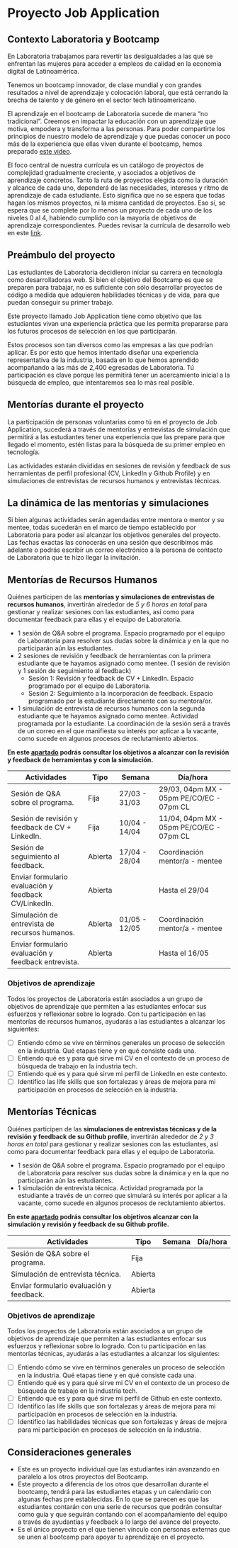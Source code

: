 # Proyecto Job Application

## Contexto Laboratoria y Bootcamp 
 
En Laboratoria trabajamos para revertir las desigualdades a las que se
enfrentan las mujeres para acceder a empleos de calidad en la economía digital
de Latinoamérica.

Tenemos un bootcamp innovador, de clase mundial y con grandes resultados a nivel
de aprendizaje y colocación laboral, que está cerrando la brecha de talento y de
género en el sector tech latinoamericano.
 
El aprendizaje en el bootcamp de Laboratoria sucede de manera “no tradicional”.
Creemos en impactar la educación con un aprendizaje que motiva, empodera y
transforma a las personas. Para poder compartirte los principios de nuestro
modelo de aprendizaje y que puedas conocer un poco más de la experiencia que
ellas viven durante el bootcamp, hemos preparado
[este video](https://www.loom.com/share/430829fb4e3949daa77824e6a75cbf4c).

El foco central de nuestra currícula es un catálogo de proyectos de complejidad
gradualmente creciente, y asociados a objetivos de aprendizaje concretos. Tanto
la ruta de proyectos elegida como la duración y alcance de cada uno, dependerá
de las necesidades, intereses y ritmo de aprendizaje de cada estudiante. Esto
significa que no se espera que todas hagan los mismos proyectos, ni la misma
cantidad de proyectos. Eso sí, se espera que se complete por lo menos un
proyecto de cada uno de los niveles 0 al 4, habiendo cumplido con la mayoría de
objetivos de aprendizaje correspondientes. Puedes revisar la currícula de
desarrollo web en este [link](https://curriculum.laboratoria.la/es/js). 

## Preámbulo del proyecto

Las estudiantes de Laboratoria decidieron iniciar su carrera en tecnología
como desarrolladoras web. Si bien el objetivo del Bootcamp es que se preparen
para trabajar, no es suficiente con sólo desarrollar proyectos de código a
medida que adquieren habilidades técnicas y de vida, para que puedan conseguir
su primer trabajo.
 
Este proyecto llamado Job Application tiene como objetivo que las estudiantes
vivan una experiencia práctica que les permita prepararse para los futuros
procesos de selección en los que participarán.

Estos procesos son tan diversos como las empresas a las que podrían aplicar. Es
por esto que hemos intentado diseñar una experiencia representativa de la
industria, basada en lo que hemos aprendido acompañando a las más de 2,400
egresadas de Laboratoria. Tú participación es clave porque les permitirá tener
un acercamiento inicial a la búsqueda de empleo, que intentaremos sea lo más
real posible.


## Mentorías durante el proyecto

La participación de personas voluntarias como tú en el proyecto de Job
Application, sucederá a través de mentorías y entrevistas de simulación que
permitirá a las estudiantes tener una experiencia que las prepare para que
llegado el momento, estén listas para la búsqueda de su primer empleo en
tecnología.
 
Las actividades estarán divididas en sesiones de revisión y feedback de sus
herramientas de perfil profesional (CV, LinkedIn y Github Profile) y en
simulaciones de entrevistas de recursos humanos y entrevistas técnicas.
## La dinámica de las mentorías y simulaciones

Si bien algunas actividades serán agendadas entre mentora o mentor y su mentee,
todas sucederán en el marco de tiempo establecido por Laboratoria para poder así
alcanzar los objetivos generales del proyecto. Las fechas exactas las conocerás
en una sesión que describimos más adelante o podrás escribir un correo
electrónico a la persona de contacto de Laboratoria que te hizo llegar la
invitación.

## Mentorías de Recursos Humanos

Quiénes participen de las **mentorías y simulaciones de entrevistas de recursos
humanos**, invertirán alrededor de _5 y 6 horas en total_ para gestionar y
realizar sesiones con las estudiantes, así como para documentar feedback para
ellas y el equipo de Laboratoria.

* 1 sesión de Q&A sobre el programa. Espacio programado por el equipo de
 Laboratoria para resolver sus dudas sobre la dinámica y en la que no
 participarán aún las estudiantes.
* 2 sesiones de revisión y feedback de herramientas con la primera estudiante que te hayamos asignado como mentee. (1 sesión de revisión y 1 sesión de seguimiento al feedback) 
  - Sesión 1: Revisión y feedback de CV + LinkedIn. Espacio programado por
  el equipo de Laboratoria.
  - Sesión 2: Seguimiento a la incorporación de feedback. Espacio programado
  por la estudiante directamente con su mentora/or.
* 1 simulación de entrevista de recursos humanos con la segunda estudiante que te hayamos asignado como mentee. Actividad programada por la
 estudiante. La coordinación de la sesión será a través de un correo en el que
 manifiesta su interés por aplicar a la vacante, como sucede en algunos
 procesos de reclutamiento abiertos.

**En este [apartado](../01-hr-mentoring/interviewer-guide/README.md)
podrás consultar los objetivos a alcanzar con la
revisión y feedback de herramientas y con la simulación.**

|                    Actividades                      |   Tipo   | Semana   | Día/hora |
|-----------------------------------------------------|----------|----------|----------|
| Sesión de Q&A sobre el programa.                    |   Fija   | 27/03 - 31/03 |29/03, 04pm MX - 05pm PE/CO/EC - 07pm CL|
| Sesión de revisión y feedback de CV + LinkedIn.     |   Fija   | 10/04 - 14/04 |11/04, 04pm MX - 05pm PE/CO/EC - 07pm CL|
| Sesión de seguimiento al feedback.                  | Abierta  | 17/04 - 28/04 |Coordinación mentor/a - mentee|
| Enviar formulario evaluación y feedback CV/LinkedIn.| Abierta  |          |Hasta el 29/04 |
| Simulación de entrevista de recursos humanos.       | Abierta  | 01/05 - 12/05 |Coordinación mentor/a - mentee|
| Enviar formulario evaluación y feedback entrevista. | Abierta  |          |Hasta el 16/05 |

### Objetivos de aprendizaje

Todos los proyectos de Laboratoria están asociados a un grupo de objetivos de aprendizaje que permiten a las estudiantes enfocar sus esfuerzos y  reflexionar sobre lo logrado. Con tu participación en las mentorías de recursos humanos, ayudarás a las estudiantes a alcanzar los siguientes:

- [ ] Entiendo cómo se vive en términos generales un proceso de selección en la industria. Qué etapas tiene y en qué consiste cada una.
- [ ] Entiendo qué es y para qué sirve mi CV en el contexto de un proceso de búsqueda de trabajo en la industria tech.
- [ ] Entiendo qué es y para qué sirve mi perfil de LinkedIn en este contexto.
- [ ] Identifico las life skills que son fortalezas y áreas de mejora para mi participación en procesos de selección en la industria.

## Mentorías Técnicas 

Quiénes participen de las **simulaciones de entrevistas técnicas y de la
revisión y feedback de su Github profile**, invertirán alrededor de _2 y 3 horas
en total_ para gestionar y realizar sesiones con las estudiantes, así como para
documentar feedback para ellas y el equipo de Laboratoria. 

* 1 sesión de Q&A sobre el programa. Espacio programado por el equipo de
 Laboratoria para resolver sus dudas sobre la dinámica y en la que no
 participarán aún las estudiantes.
* 1 simulación de entrevista técnica. Actividad programada por la estudiante a través de un correo que simulará su interés
 por aplicar a la vacante, como sucede en algunos procesos de reclutamiento
 abiertos.

**En este [apartado](https://github.com/Laboratoria/job-application-public/blob/main/00-context/README.md#mentor%C3%ADas-t%C3%A9cnicas)
podrás consultar los objetivos alcanzar con la
simulación y revisión y feedback de su Github profile.**

|                 Actividades                  |   Tipo   | Semana   | Día/hora |
|----------------------------------------------|----------|----------|---------:|
| Sesión de Q&A sobre el programa.             |   Fija   |          |          |
| Simulación de entrevista técnica.            | Abierta  |          |          |
| Enviar formulario evaluación y feedback.     | Abierta  |          |          |

### Objetivos de aprendizaje

Todos los proyectos de Laboratoria están asociados a un grupo de objetivos de aprendizaje que permiten a las estudiantes enfocar sus esfuerzos y  reflexionar sobre lo logrado. Con tu participación en las mentorías técnicas, ayudarás a las estudiantes a alcanzar los siguientes:

- [ ] Entiendo cómo se vive en términos generales un proceso de selección en la industria. Qué etapas tiene y en qué consiste cada una.
- [ ] Entiendo qué es y para qué sirve mi CV en el contexto de un proceso de búsqueda de trabajo en la industria tech.
- [ ] Entiendo qué es y para qué sirve mi perfil de Github en este contexto.
- [ ] Identifico las life skills que son fortalezas y áreas de mejora para mi participación en procesos de selección en la industria.
- [ ] Identifico las habilidades técnicas que son fortalezas y áreas de mejora para mi participación en procesos de selección en la industria.

## Consideraciones generales

* Este es un proyecto individual que las estudiantes irán avanzando en paralelo
 a los otros proyectos del Bootcamp. 
* Este proyecto a diferencia de los otros que desarrollan durante el bootcamp,
 tendrá para las estudiantes etapas y un calendario con algunas fechas pre
 establecidas. En lo que se parecen es que las estudiantes contarán con una
 serie de recursos que podrán consultar como guía y que seguirán contando con
 el acompañamiento del equipo a través de ayudantías y feedback a lo largo del
 avance del proyecto. 
* Es el único proyecto en el que tienen vínculo con personas externas que se
 unen al bootcamp para apoyar tu aprendizaje en el proyecto. 
